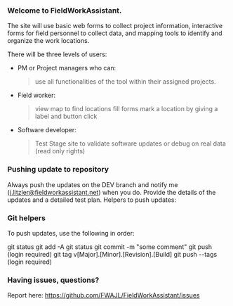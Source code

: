 ### Welcome to FieldWorkAssistant.
The site will use basic web forms to collect project information, interactive forms for field personnel to collect data, and mapping tools to identify and organize the work locations.

There will be three levels of users:
- PM or Project managers who can:
    > use all functionalities of the tool within their assigned projects.
- Field worker:
    > view map to find locations
    > fill forms
    > mark a location by giving a label and button click
- Software developer:
    > Test Stage site to validate software updates or debug on real data (read only rights)


### Pushing update to repository
Always push the updates on the DEV branch and notify me (j.litzler@fieldworkassistant.net) when you do.
Provide the details of the updates and a detailed test plan.
Helpers to push updates:

### Git helpers

To push updates, use the following in order:

git status
git add -A 
git status 
git commit -m "some comment" 
git push (login required) 
git tag v[Major].[Minor].[Revision].[Build] 
git push --tags (login required)

### Having issues, questions?
Report here: https://github.com/FWAJL/FieldWorkAssistant/issues
